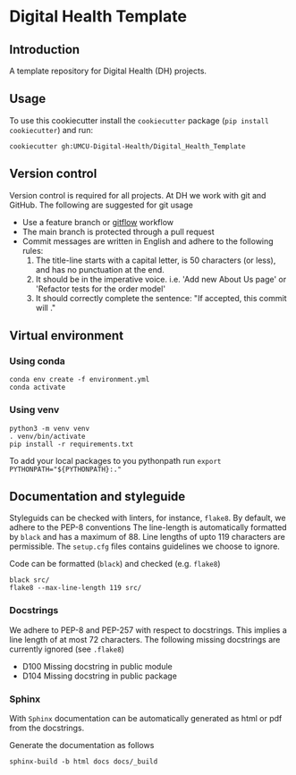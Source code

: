 # Digital Health Template

## Introduction 
A template repository for Digital Health (DH) projects.

## Usage
To use this cookiecutter install the `cookiecutter` package (`pip install cookiecutter`) and run:
```
cookiecutter gh:UMCU-Digital-Health/Digital_Health_Template
```

## Version control
Version control is required for all projects. At DH we work with git and GitHub. The following are suggested for git usage
  * Use a feature branch or 
[gitflow](https://www.atlassian.com/git/tutorials/comparing-workflows/gitflow-workflow) workflow
  * The main branch is protected through a pull request
  * Commit messages are written in English and adhere to the following rules:
    1. The title-line starts with a capital letter, is 50 characters (or less), 
       and has no punctuation at the end.
    2. It should be in the imperative voice. i.e. 
       'Add new About Us page' or 'Refactor tests for the order model'
    3. It should correctly complete the sentence: "If accepted, this commit will <your commit message goes here>."


## Virtual environment
### Using conda
```
conda env create -f environment.yml
conda activate
```

### Using venv
```
python3 -m venv venv
. venv/bin/activate
pip install -r requirements.txt
```

To add your local packages to you pythonpath run 
`export PYTHONPATH="${PYTHONPATH}:."`

## Documentation and styleguide
Styleguids can be checked with linters, for instance, `flake8`.
By default, we adhere to the PEP-8 conventions
The line-length is automatically formatted by `black`
and has a maximum of 88. Line lengths of upto 119 characters are permissible.
The `setup.cfg` files contains guidelines we choose to ignore.

Code can be formatted (`black`) and checked (e.g. `flake8`)
```
black src/
flake8 --max-line-length 119 src/
```

### Docstrings
We adhere to PEP-8 and PEP-257 with respect to docstrings. 
This implies a line length of at most 72 characters.
The following missing docstrings are currently ignored (see `.flake8`)
* D100 Missing docstring in public module
* D104 Missing docstring in public package

### Sphinx
With `Sphinx` documentation can be automatically generated as html or pdf
from the docstrings.

Generate the documentation as follows

```
sphinx-build -b html docs docs/_build
```
